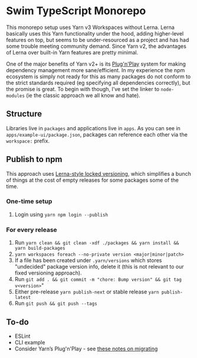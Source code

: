 # Swim TypeScript Monorepo

This monorepo setup uses Yarn v3 Workspaces without Lerna. Lerna basically uses this Yarn functionality under the hood, adding higher-level features on top, but seems to be under-resourced as a project and has had some trouble meeting community demand. Since Yarn v2, the advantages of Lerna over built-in Yarn features are pretty minimal.

One of the major benefits of Yarn v2+ is its [Plug'n'Play](https://yarnpkg.com/features/pnp) system for making dependency management more sane/efficient. In my experience the npm ecosystem is simply not ready for this as many packages do not conform to the strict standards required (eg specifying all dependencies correctly), but the promise is great. To begin with though, I’ve set the linker to `node-modules` (ie the classic approach we all know and hate).

## Structure

Libraries live in `packages` and applications live in `apps`. As you can see in `apps/example-ui/package.json`, packages can reference each other via the `workspace:` prefix.

## Publish to npm

This approach uses [Lerna-style locked versioning](https://github.com/lerna/lerna#fixedlocked-mode-default), which simplifies a bunch of things at the cost of empty releases for some packages some of the time.

### One-time setup

1. Login using `yarn npm login --publish`

### For every release

1. Run `yarn clean && git clean -xdf ./packages && yarn install && yarn build-packages`
1. `yarn workspaces foreach --no-private version <major|minor|patch>`
1. If a file has been created under `.yarn/versions` which stores "undecided" package version info, delete it (this is not relevant to our fixed versioning approach).
1. Run `git add . && git commit -m "chore: Bump version" && git tag v<version>`"
1. Either pre-release `yarn publish-next` or stable release `yarn publish-latest`
1. Run `git push && git push --tags`

## To-do

- ESLint
- CLI example
- Consider Yarn’s Plug'n'Play - see [these notes on migrating](https://github.com/cosmos/cosmjs/blob/main/docs/YARN.md#step-14-enable-plug-n-play)
